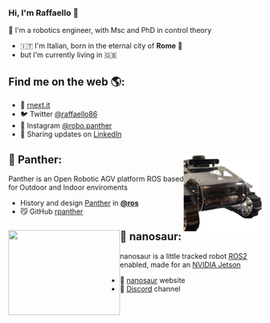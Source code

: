 ### Hi, I'm Raffaello 👋

🤖 I'm a robotics engineer, with Msc and PhD in control theory

- 🇮🇹 I'm Italian, born in the eternal city of **Rome** 🛵
- but I'm currently living in 🇬🇧

## Find me on the web 🌎:
- 👾 [rnext.it](https://www.rnext.it)
- 🐦 Twitter [@raffaello86](https://twitter.com/raffaello86)
- 📸 Instagram [@robo.panther](https://www.instagram.com/robo.panther/)
- 💼 Sharing updates on [LinkedIn](https://www.linkedin.com/in/raffaello-bonghi/)

## 🐆 Panther: <a href="https://www.rnext.it/panther"><img align="right" width="155" height="155" src="https://github.com/rbonghi/rbonghi/blob/master/Panther.png?raw=true"></a>
Panther is an Open Robotic AGV platform ROS based for Outdoor and Indoor enviroments
- History and design [Panther](https://www.rnext.it/panther) in [**@ros**](https://www.ros.org/)
- 😼 GitHub [rpanther](https://github.com/rpanther)

## 🦕 nanosaur: <a href="https://nanosaur.ai"><img align="left" width="222" height="169" src="https://nanosaur.ai/assets/images/nanosaur.png"></a>
nanosaur is a little tracked robot [ROS2](https://www.ros.org/) enabled, made for an [NVIDIA Jetson](https://developer.nvidia.com/buy-jetson)
- 🦕 [nanosaur](https://nanosaur.ai) website
- 🦄 [Discord](https://discord.gg/YvxjxEFPkb) channel
